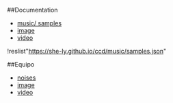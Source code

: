 ##Documentation

+ [music/ samples](music/README.md)
+ [image](image/README.md)
+ [video](video/README.md)
  
!reslist"https://she-ly.github.io/ccd/music/samples.json"

##Equipo
+ [noises](noises/README.md)
+ [image](404NotFound/image/README.md)
+ [video](404NotFound/video/README.md)


